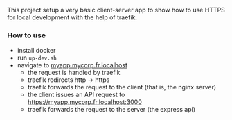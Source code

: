 This project setup a very basic client-server app to show how to use HTTPS for local development with the help of traefik.

### How to use

- install docker
- run `up-dev.sh`
- navigate to [myapp.mycorp.fr.localhost](myapp.mycorp.fr.localhost)
  - the request is handled by traefik
  - traefik redirects http -> https
  - traefik forwards the request to the client (that is, the nginx server)
  - the client issues an API request to https://myapp.mycorp.fr.localhost:3000
  - traefik forwards the request to the server (the express api)
